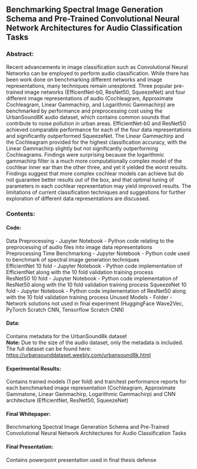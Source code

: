 ## Benchmarking Spectral Image Generation Schema and Pre-Trained Convolutional Neural Network Architectures for Audio Classification Tasks
 
### Abstract:

Recent advancements in image classification such as Convolutional Neural Networks can be employed to perform audio classification.  While there has been work done on benchmarking different networks and image representations, many techniques remain unexplored.  Three popular pre-trained image networks (EfficentNet-b0, ResNet50, SqueezeNet) and four different image representations of audio (Cochleagram, Approximate Cochleagram, Linear Gammachirp, and Logarithmic Gammachirp) are benchmarked by performance and preprocessing cost using the UrbanSound8K audio dataset, which contains common sounds that contribute to noise pollution in urban areas.  EfficientNet-b0 and ResNet50 achieved comparable performance for each of the four data representations and significantly outperformed SqueezeNet. The Linear Gammachirp and the Cochleagram provided for the highest classification accuracy, with the Linear Gammachirp slightly but not significantly outperforming Cochleagrams.  Findings were surprising because the logarithmic gammachirp filter is a much more computationally complex model of the cochlear inner ear than the other three, and yet it yielded the worst results.  Findings suggest that more complex cochlear models can achieve but do not guarantee better results out of the box, and that optimal tuning of parameters in each cochlear representation may yield improved results.  The limitations of current classification techniques and suggestions for further exploration of different data representations are discussed.

### Contents:

#### Code:
Data Preprocessing - Jupyter Notebook - Python code relating to the preprocessing of audio files into image data representations  
Preprocessing Time Benchmarking - Jupyter Notebook - Python code used to benchmark of spectral image generation techniques  
EfficientNet 10 fold - Jupyter Notebook - Python code implementation of EfficientNet along with the 10 fold validation training process  
ResNet50 10 fold - Jupyter Notebook - Python code implementation of ResNet50 along with the 10 fold validation training process
SqueezeNet 10 fold - Jupyter Notebook - Python code implementation of ResNet50 along with the 10 fold validation training process
Unused Models - Folder - Network solutions not used in final experiment (HuggingFace Wave2Vec, PyTorch Scratch CNN, Tensorflow Scratch CNN)  

#### Data: 
Contains metadata for the UrbanSound8k dataset  
**Note:** Due to the size of the audio dataset, only the metadata is included.  The full dataset can be found here: https://urbansounddataset.weebly.com/urbansound8k.html

#### Experimental Results: 
Contains trained models (1 per fold) and train/test performance reports for each benchmarked image representation (Cochleagram, Approximate Gammatone, Linear Gammachirp, Logarithmic Gammachirp) and CNN architecture (EfficientNet, ResNet50, SqueezeNet)  

#### Final Whitepaper: 
Benchmarking Spectral Image Generation Schema and Pre-Trained Convolutional Neural Network Architectures for Audio Classification Tasks  

#### Final Presentation:
Contains powerpoint presentation used in final thesis defense

